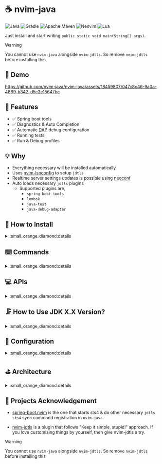 # :coffee: nvim-java

![Java](https://img.shields.io/badge/java-%23ED8B00.svg?style=for-the-badge&logo=openjdk&logoColor=white)
![Gradle](https://img.shields.io/badge/Gradle-02303A.svg?style=for-the-badge&logo=Gradle&logoColor=white)
![Apache Maven](https://img.shields.io/badge/Apache%20Maven-C71A36?style=for-the-badge&logo=Apache%20Maven&logoColor=white)
![Neovim](https://img.shields.io/badge/NeoVim-%2357A143.svg?&style=for-the-badge&logo=neovim&logoColor=white)
![Lua](https://img.shields.io/badge/lua-%232C2D72.svg?style=for-the-badge&logo=lua&logoColor=white)

Just install and start writing `public static void main(String[] args)`.

> [!WARNING]
> You cannot use `nvim-java` alongside `nvim-jdtls`. So remove `nvim-jdtls` before installing this

## :loudspeaker: Demo

<https://github.com/nvim-java/nvim-java/assets/18459807/047c8c46-9a0a-4869-b342-d5c2e15647bc>

## :dizzy: Features

- :white_check_mark: Spring boot tools
- :white_check_mark: Diagnostics & Auto Completion
- :white_check_mark: Automatic [DAP](https://github.com/mfussenegger/nvim-dap)
  debug configuration
- :white_check_mark: Running tests
- :white_check_mark: Run & Debug profiles

## :bulb: Why

- Everything necessary will be installed automatically
- Uses [nvim-lspconfig](https://github.com/neovim/nvim-lspconfig) to setup `jdtls`
- Realtime server settings updates is possible using [neoconf](https://github.com/folke/neoconf.nvim)
- Auto loads necessary `jdtls` plugins
  - Supported plugins are,
    - `spring-boot-tools`
    - `lombok`
    - `java-test`
    - `java-debug-adapter`

## :hammer: How to Install

<details>

<summary>:small_orange_diamond:details</summary>

### Pre-configured Starter Configurations (Recommend for newbies)

Following are forks of original repositories pre-configured for java. If you
don't know how to get started, use one of the following to get started.

- [LazyVim](https://github.com/nvim-java/starter-lazyvim) - [All changes](https://github.com/LazyVim/starter/compare/main...nvim-java:starter-lazyvim:main)
- [Kickstart](https://github.com/nvim-java/starter-kickstart) - [All changes](https://github.com/nvim-lua/kickstart.nvim/compare/master...nvim-java:starter-kickstart:master)

### Distribution Specific Instructions

- [LazyVim](https://github.com/nvim-java/nvim-java/wiki/Lazyvim)
- [Kickstart](https://github.com/nvim-java/nvim-java/wiki/Kickstart)

### Custom Configuration Instructions

- Install the plugin

Using [lazy.nvim](https://github.com/folke/lazy.nvim)

```lua
return {'nvim-java/nvim-java'}
```

- Setup nvim-java before `lspconfig`

```lua
require('java').setup()
```

- Setup jdtls like you would usually do

```lua
require('lspconfig').jdtls.setup({})
```

Yep! That's all :)

</details>

## :keyboard: Commands

<details>

<summary>:small_orange_diamond:details</summary>

### Build

- `JavaBuildWorkspace` - Runs a full workspace build

### Runner

- `JavaRunnerRunMain` - Runs the application or selected main class (if there
  are multiple main classes)

```vim
:JavaRunnerRunMain
:JavaRunnerRunMain <arguments> <to> <pass>
```

- `JavaRunnerStopMain` - Stops the running application
- `JavaRunnerToggleLogs` - Toggle between show & hide runner log window

### DAP

- `JavaDapConfig` - DAP is autoconfigured on start up, but in case you want to
  force configure it again, you can use this API

### Test

- `JavaTestRunCurrentClass` - Run the test class in the active buffer
- `JavaTestDebugCurrentClass` - Debug the test class in the active buffer
- `JavaTestRunCurrentMethod` - Run the test method on the cursor
- `JavaTestDebugCurrentMethod` - Debug the test method on the cursor
- `JavaTestViewLastReport` - Open the last test report in a popup window

### Profiles

- `JavaProfile` - Opens the profiles UI

### Refactor

- `JavaRefactorExtractVariable` - Create a variable from value at cursor
- `JavaRefactorExtractVariableAllOccurrence` - Create a variable for all
  occurrences from value at cursor
- `JavaRefactorExtractConstant` - Create a constant from the value at cursor
- `JavaRefactorExtractMethod` - Create method from the value at cursor

### Settings

- `JavaSettingsChangeRuntime` - Change the JDK version to another

</details>

## :computer: APIs

<details>

<summary>:small_orange_diamond:details</summary>

### Build

- `build.build_workspace` - Runs a full workspace build

```lua
require('java').build.build_workspace()
```

### Runner

- `built_in.run_app` - Runs the application or selected main class (if there
  are multiple main classes)

```lua
require('java').runner.built_in.run_app({})
require('java').runner.built_in.run_app({'arguments', 'to', 'pass', 'to', 'main'})
```

- `built_in.stop_app` - Stops the running application

```lua
require('java').runner.built_in.stop_app()
```

- `built_in.toggle_logs` - Toggle between show & hide runner log window

```lua
require('java').runner.built_in.toggle_logs()
```

### DAP

- `config_dap` - DAP is autoconfigured on start up, but in case you want to force
  configure it again, you can use this API

```lua
require('java').dap.config_dap()
```

### Test

- `run_current_class` - Run the test class in the active buffer

```lua
require('java').test.run_current_class()
```

- `debug_current_class` - Debug the test class in the active buffer

```lua
require('java').test.debug_current_class()
```

- `run_current_method` - Run the test method on the cursor

```lua
require('java').test.run_current_method()
```

- `debug_current_method` - Debug the test method on the cursor

```lua
require('java').test.debug_current_method()
```

- `view_report` - Open the last test report in a popup window

```lua
require('java').test.view_last_report()
```

### Profiles

```lua
require('java').profile.ui()
```

### Refactor

- `extract_variable` - Create a variable from value at cursor

```lua
require('java').refactor.extract_variable()
```

- `extract_variable_all_occurrence` - Create a variable for all occurrences from
  value at cursor

```lua
require('java').refactor.extract_variable_all_occurrence()
```

- `extract_constant` - Create a constant from the value at cursor

```lua
require('java').refactor.extract_constant()
```

- `extract_method` - Create method from the value at cursor

```lua
require('java').refactor.extract_method()
```

### Settings

- `change_runtime` - Change the JDK version to another

```lua
require('java').settings.change_runtime()
```

</details>

## :clamp: How to Use JDK X.X Version?

<details>
  
<summary>:small_orange_diamond:details</summary>

### Method 1

[Neoconf](https://github.com/folke/neoconf.nvim) can be used to manage LSP
setting including jdtls. Neoconf allows global configuration as well as project
vice configurations. Here is how you can set Jdtls setting on `neoconf.json`

```json
{
  "lspconfig": {
    "jdtls": {
      "java.configuration.runtimes": [
        {
          "name": "JavaSE-21",
          "path": "/opt/jdk-21",
          "default": true
        }
      ]
    }
  }
}
```

### Method 2

Pass the settings to Jdtls setup.

```lua
require('lspconfig').jdtls.setup({
  settings = {
    java = {
      configuration = {
        runtimes = {
          {
            name = "JavaSE-21",
            path = "/opt/jdk-21",
            default = true,
          }
        }
      }
    }
  }
})
```

</details>

## :wrench: Configuration

<details>

<summary>:small_orange_diamond:details</summary>

For most users changing the default configuration is not necessary. But if you
want, following options are available

```lua
{
  --  list of file that exists in root of the project
  root_markers = {
    'settings.gradle',
    'settings.gradle.kts',
    'pom.xml',
    'build.gradle',
    'mvnw',
    'gradlew',
    'build.gradle',
    'build.gradle.kts',
    '.git',
  },

  -- load java test plugins
  java_test = {
    enable = true,
  },

  -- load java debugger plugins
  java_debug_adapter = {
    enable = true,
  },

  spring_boot_tools = {
    enable = true,
  },

  jdk = {
    -- install jdk using mason.nvim
    auto_install = true,
  },

  notifications = {
    -- enable 'Configuring DAP' & 'DAP configured' messages on start up
    dap = true,
  },

  -- We do multiple verifications to make sure things are in place to run this
  -- plugin
  verification = {
    -- nvim-java checks for the order of execution of following
    -- * require('java').setup()
    -- * require('lspconfig').jdtls.setup()
    -- IF they are not executed in the correct order, you will see a error
    -- notification.
    -- Set following to false to disable the notification if you know what you
    -- are doing
    invalid_order = true,

    -- nvim-java checks if the require('java').setup() is called multiple
    -- times.
    -- IF there are multiple setup calls are executed, an error will be shown
    -- Set following property value to false to disable the notification if
    -- you know what you are doing
    duplicate_setup_calls = true,

    -- nvim-java checks if nvim-java/mason-registry is added correctly to
    -- mason.nvim plugin.
    -- IF it's not registered correctly, an error will be thrown and nvim-java
    -- will stop setup
    invalid_mason_registry = true,
  },
}
```

</details>

## :golf: Architecture

<details>

<summary>:small_orange_diamond:details</summary>

Following is the high level idea. Jdtls is the language server nvim-java
communicates with. However, we don't have all the features we need just in
Jdtls. So, we are loading java-test & java-debug-adapter extensions when we
launch Jdtls. Once the language server is started, we communicate with the
language server to do stuff.

For instance, to run the current test,

- Request Jdtls for test classes
- Request Jdtls for class paths, module paths, java executable
- Request Jdtls to start a debug session and send the port of the session back
- Prepare TCP connections to listen to the test results
- Start nvim-dap and let user interactions to be handled by nvim-dap
- Parse the test results as they come in
- Once the execution is done, open a window show the test results

```text
  ┌────────────┐                         ┌────────────┐
  │            │                         │            │
  │   Neovim   │                         │   VSCode   │
  │            │                         │            │
  └─────▲──────┘                         └──────▲─────┘
        │                                       │
        │                                       │
        │                                       │
        │                                       │
┌───────▼───────┐                ┌──────────────▼──────────────┐
│               │                │                             │
│   nvim-java   │                │   Extension Pack for Java   │
│               │                │                             │
└───────▲───────┘                └──────────────▲──────────────┘
        │                                       │
        │                                       │
        │                                       │
        │                                       │
        │                                       │
        │              ┌───────────┐            │
        │              │           │            │
        └──────────────►   JDTLS   ◄────────────┘
                       │           │
                       └───▲───▲───┘
                           │   │
                           │   │
                           │   │
                           │   │
                           │   │
  ┌───────────────┐        │   │         ┌────────────────────────┐
  │               │        │   │         │                        │
  │   java-test   ◄────────┘   └─────────►   java-debug-adapter   │
  │               │                      │                        │
  └───────────────┘                      └────────────────────────┘
```

</details>

## :bookmark_tabs: Projects Acknowledgement

- [spring-boot.nvim](https://github.com/JavaHello/spring-boot.nvim) is the one
  that starts sts4 & do other necessary `jdtls` `sts4` sync command registration
  in `nvim-java`.

- [nvim-jdtls](https://github.com/mfussenegger/nvim-jdtls) is a plugin that follows
  "Keep it simple, stupid!" approach. If you love customizing things by yourself,
  then give nvim-jdtls a try.

> [!WARNING]
> You cannot use `nvim-java` alongside `nvim-jdtls`. So remove `nvim-jdtls`
> before installing this
